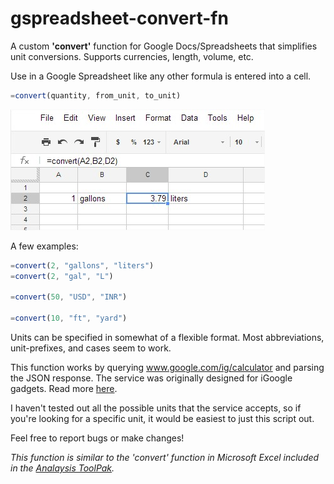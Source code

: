 gspreadsheet-convert-fn
=======================

A custom **'convert'** function for Google Docs/Spreadsheets that simplifies unit conversions. Supports currencies, length, volume, etc.  

Use in a Google Spreadsheet like any other formula is entered into a cell.

```javascript
=convert(quantity, from_unit, to_unit)
```

![screenshot](/screenshot.jpg)

A few examples:

```javascript
=convert(2, "gallons", "liters")
=convert(2, "gal", "L")

=convert(50, "USD", "INR")

=convert(10, "ft", "yard")
```

Units can be specified in somewhat of a flexible format.  Most abbreviations, unit-prefixes, and cases seem to work.

This function works by querying www.google.com/ig/calculator and parsing the JSON response. The service was originally designed for iGoogle gadgets.  Read more [here](http://www.dynamicguru.com/php/currency-conversion-using-php-and-google-calculator-api/).

I haven't tested out all the possible units that the service accepts, so if you're looking for a specific unit, it would be easiest to just this script out.

Feel free to report bugs or make changes!

*This function is similar to the 'convert' function in Microsoft Excel included in the [Analaysis ToolPak](http://office.microsoft.com/en-us/excel-help/convert-HP005209022.aspx).*